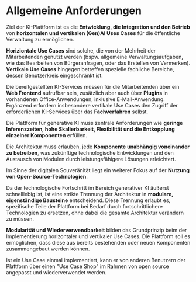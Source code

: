 # Allgemeine Anforderungen

Ziel der KI-Plattform ist es die **Entwicklung, die Integration und den Betrieb** von **horizontalen und vertikalen (Gen)AI Uses Cases** für die öffentliche Verwaltung zu ermöglichen.

**Horiziontale Use Cases** sind solche, die von der Mehrheit der Mitarbeitenden genutzt werden (bspw. allgemeine Verwaltungsaufgaben, wie das Bearbeiten von Bürgeranfragen, oder das Erstellen von Vermerken). **Vertikale Use Cases** hingegen betreffen spezielle fachliche Bereiche, dessen Benutzerkreis eingeschränkt ist. 

Die bereitgestellten KI-Services müssen für die Mitarbeitenden über ein **Web Frontend** aufrufbar sein, zusätzlich aber auch über **Plugins** in vorhandenen Office-Anwendungen, inklusive E-Mail-Anwendung. Ergänzend erfordern insbesondere vertikale Use Cases den Zugriff der erforderlichen KI-Services über das **Fachverfahren** selbst.

Die Plattform für generative KI muss zentrale Anforderungen wie **geringe Inferenzzeiten, hohe Skalierbarkeit, Flexibilität und die Entkopplung einzelner Komponenten** erfüllen.

Die  Architektur muss erlauben, jede **Komponente unabhängig voneinander zu betreiben**, was zukünftige technologische Entwicklungen und den Austausch von Modulen durch leistungsfähigere Lösungen erleichtert.

Im Sinne der digitalen Souveränität liegt ein weiterer Fokus auf der **Nutzung von Open-Source-Technologien**.

Da der technologische Fortschritt im Bereich generativer KI äußerst schnelllebig ist, ist eine strikte Trennung der Architektur in **modulare, eigenständige Bausteine** entscheidend. Diese Trennung erlaubt es, spezifische Teile der Plattform bei Bedarf durch fortschrittlichere Technologien zu ersetzen, ohne dabei die gesamte Architektur verändern zu müssen.

**Modularität und Wiederverwendbarkeit** bilden das Grundprinzip beim der Implementierung horizontaler und vertikaler Use Cases. Die Plattform soll es ermöglichen, dass diese aus bereits bestehenden oder neuen Komponenten zusammengebaut werden können.

Ist ein Use Case einmal implementiert, kann er von anderen Benutzern der Plattform über einen "Use Case Shop" im Rahmen von open source angepasst und wiederverwendet werden.




